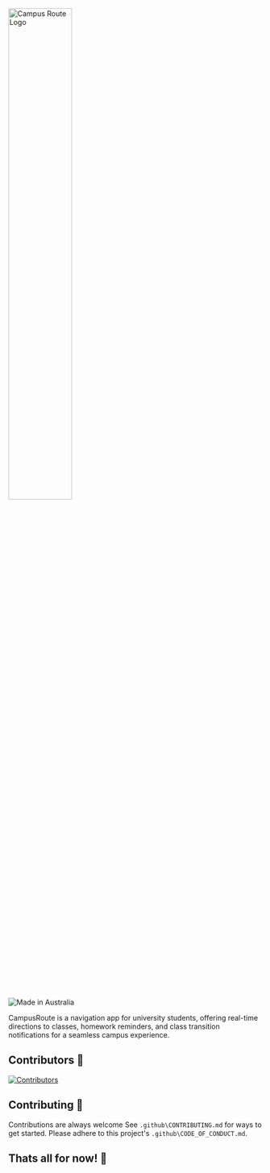<a href="https://campusroute.net/">
<img alt="Campus Route Logo" src="https://campusroute.net/assets/Logo/PNG/CampusRoute-logo-highresolution.png" width="50%">
</a>

<br>

![Made in Australia](https://img.shields.io/badge/Made_In-Australia-00843D?labelColor=FFCD00&style=for-the-badge)

CampusRoute is a navigation app for university students, offering real-time directions to classes, homework reminders, and class transition notifications for a seamless campus experience.

## Contributors 👥

[![Contributors](https://contrib.rocks/image?repo=campusroute/campusroute)](https://github.com/campusroute/campusroute/graphs/contributors)

## Contributing 🤝

Contributions are always welcome
See `.github\CONTRIBUTING.md` for ways to get started. Please adhere to this project's `.github\CODE_OF_CONDUCT.md`.

## Thats all for now! 🎉
